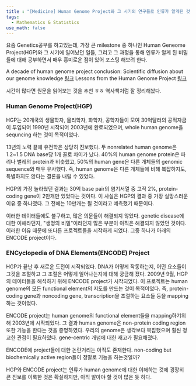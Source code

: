 ```yaml
---
title : "[Medicine] Human Genome Project와 그 시기의 연구들로 인류가 알게된 것"
tags:
  - Mathematics & Statistics
use_math: false
---
```


요즘 Genetics공부를 하고있는데, 가장 큰 milestone 중 하나인 Human Geneome Project(HGP)와 그 시기에 일어났던 일들, 그리고 그 과정을 통해 인류가 알게 된 비밀들에 대해 공부하면서 매우 흥미로운 점이 있어 포스팅 해보려 한다.

A decade of human genome project conclusion: Scientific diffusion about our genome knowledge
[링크](https://iubmb.onlinelibrary.wiley.com/doi/full/10.1002/bmb.20952)
Lessons from the Human Genome Project
[링크](https://www.youtube.com/watch?v=qOW5e4BgEa4)

시간이 많다면 원문을 읽어보는 것을 추천 ㅎㅎ 역사책처럼 잘 정리해놨다.

### Human Genome Project(HGP)
HGP는 20개국의 생물학자, 물리학자, 화학자, 공학자들이 모여 30억달러의 공적자금이 투입되어 1990년 시작되어 2003년에 완료되었으며, whole human genome을 sequncing 하는 것이 목적이었다.  
  
13년의 노력 끝에 유전학은 상당히 진보했다. 두 nonrelated human genome은 1.2~1.5 DNA base당 1개 꼴로 차이가 났다. 40%의 human genome protein은 파리나 벌레의 protein과 비슷했고, 50%의 human gene은 다른 개체들의 genomic sequence와 매우 유사했다. 즉, human genome은 다른 개체들에 비해 복잡하지도, 특별하지도 않다는 결론을 내릴 수 있었다.  
   
HGP의 가장 놀라웠던 결과는 30억 base pair의 염기서열 중 고작 2%, protein-coding gene이 2만개만 있었다는 것이다. 이 사실은 HGP의 결과 중 가장 실망스러운 이유 중 하나였다. 그 전에는 10만개는 될 것이라고 예측했기 때문이다.  

이러한 데이터들에도 불구하고, 많은 의문들이 해결되지 않았다. genetic disease에 대한 이해라던지, "생명의 비밀"이라던지 많은 부분이 아직은 해결되지 않았던 것이다. 이러한 이유 때문에 또다른 프로젝트들을 시작하게 되었다. 그중 하나가 아래의 ENCODE project이다.

### ENCyclopedia of DNA Elements(ENCODE) Project
HGP가 끝난 후 새로운 도전이 시작되었다. DNA가 어떻게 작동하는지, 어떤 요소들이 그것을 조절하고 그 조절은 어떻게 일어나는지에 대해 궁금해 졌다. 2009년 9월, HGP의 데이터들을 해석하기 위해 ENCODE project가 시작되었다. 이 프로젝트는 human genome의 모든 functional element의 지도를 만드는 것이 목적이었다. 즉, protein-coding gene과 noncoding gene, transcription을 조절하는 요소들 등을 mapping하는 것이었다.  
  
  
ENCODE project는 human genome의 functional element들을 mapping하기위해 2003년에 시작되었다. 그 결과 human genome은 non-protein coding region또한 기능을 한다는 것을 증명하였다. 우리의 genome은 생각보다 복잡했으며 훨씬 정교한 관점이 필요하였다. gene-centric 개념에 대한 재고가 필요해졌다.   

ENCODE에 project들에 대한 논란거리는 아직도 존재한다. non-coding but biochemically active region들이 정말로 기능을 하는것일까?  

HGP와 ENCODE project는 인류가 human genome에 대한 이해하는 것에 굉장히 큰 진보를 이룩한 것은 확실하지만, 아직 알아야 할 것이 많은 듯 하다. 
